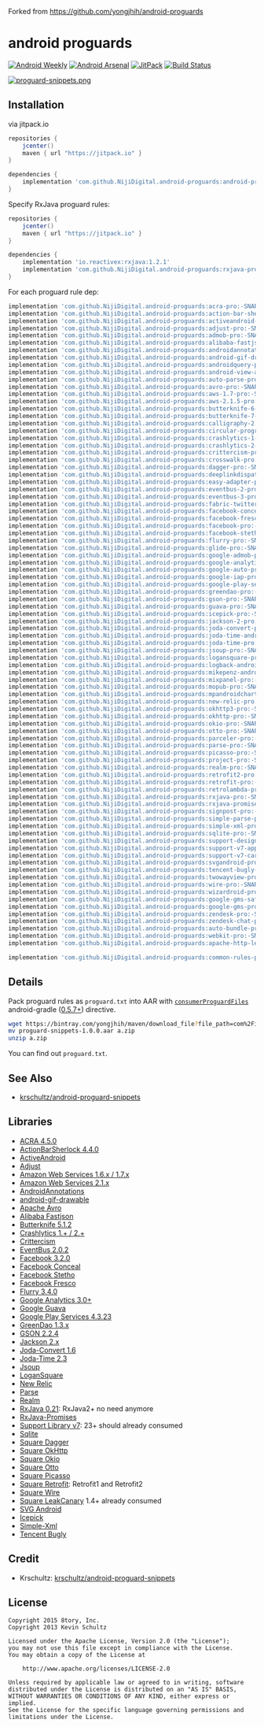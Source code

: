 Forked from <https://github.com/yongjhih/android-proguards>

# android proguards

[![Android Weekly](https://img.shields.io/badge/Android%20Weekly-%23230-blue.svg)](http://androidweekly.net/issues/issue-230)
[![Android Arsenal](https://img.shields.io/badge/Android%20Arsenal-android--proguards-brightgreen.svg?style=flat)](http://android-arsenal.com/details/1/4600)
[![JitPack](https://img.shields.io/github/tag/yongjhih/android-proguards.svg?label=JitPack)](https://jitpack.io/#yongjhih/android-proguards)
[![Build Status](https://travis-ci.org/yongjhih/android-proguards.svg)](https://travis-ci.org/yongjhih/android-proguards)

[![proguard-snippets.png](art/proguard-snippets.png)](art/proguard-snippets.png)

## Installation

via jitpack.io

```gradle
repositories {
    jcenter()
    maven { url "https://jitpack.io" }
}

dependencies {
    implementation 'com.github.NijiDigital.android-proguards:android-proguards-all:-SNAPSHOT'
}
```

Specify RxJava proguard rules:

```gradle
repositories {
    jcenter()
    maven { url "https://jitpack.io" }
}

dependencies {
    implementation 'io.reactivex:rxjava:1.2.1'
    implementation 'com.github.NijiDigital.android-proguards:rxjava-pro:-SNAPSHOT'
}
```

For each proguard rule dep:

```gradle
implementation 'com.github.NijiDigital.android-proguards:acra-pro:-SNAPSHOT'
implementation 'com.github.NijiDigital.android-proguards:action-bar-sherlock-pro:-SNAPSHOT'
implementation 'com.github.NijiDigital.android-proguards:activeandroid-pro:-SNAPSHOT'
implementation 'com.github.NijiDigital.android-proguards:adjust-pro:-SNAPSHOT'
implementation 'com.github.NijiDigital.android-proguards:admob-pro:-SNAPSHOT'
implementation 'com.github.NijiDigital.android-proguards:alibaba-fastjson-pro:-SNAPSHOT'
implementation 'com.github.NijiDigital.android-proguards:androidannotations-pro:-SNAPSHOT'
implementation 'com.github.NijiDigital.android-proguards:android-gif-drawable-pro:-SNAPSHOT'
implementation 'com.github.NijiDigital.android-proguards:androidquery-pro:-SNAPSHOT'
implementation 'com.github.NijiDigital.android-proguards:android-view-animations-pro:-SNAPSHOT'
implementation 'com.github.NijiDigital.android-proguards:auto-parse-pro:-SNAPSHOT'
implementation 'com.github.NijiDigital.android-proguards:avro-pro:-SNAPSHOT'
implementation 'com.github.NijiDigital.android-proguards:aws-1.7-pro:-SNAPSHOT'
implementation 'com.github.NijiDigital.android-proguards:aws-2.1.5-pro:-SNAPSHOT'
implementation 'com.github.NijiDigital.android-proguards:butterknife-6-pro:-SNAPSHOT'
implementation 'com.github.NijiDigital.android-proguards:butterknife-7-pro:-SNAPSHOT'
implementation 'com.github.NijiDigital.android-proguards:calligraphy-2.1.0-pro:-SNAPSHOT'
implementation 'com.github.NijiDigital.android-proguards:circular-progress-button-pro:-SNAPSHOT'
implementation 'com.github.NijiDigital.android-proguards:crashlytics-1-pro:-SNAPSHOT'
implementation 'com.github.NijiDigital.android-proguards:crashlytics-2-pro:-SNAPSHOT'
implementation 'com.github.NijiDigital.android-proguards:crittercism-pro:-SNAPSHOT'
implementation 'com.github.NijiDigital.android-proguards:crosswalk-pro:-SNAPSHOT'
implementation 'com.github.NijiDigital.android-proguards:dagger-pro:-SNAPSHOT'
implementation 'com.github.NijiDigital.android-proguards:deeplinkdispatch-1.5-pro:-SNAPSHOT'
implementation 'com.github.NijiDigital.android-proguards:easy-adapter-pro:-SNAPSHOT'
implementation 'com.github.NijiDigital.android-proguards:eventbus-2-pro:-SNAPSHOT'
implementation 'com.github.NijiDigital.android-proguards:eventbus-3-pro:-SNAPSHOT'
implementation 'com.github.NijiDigital.android-proguards:fabric-twitter-kit-pro:-SNAPSHOT'
implementation 'com.github.NijiDigital.android-proguards:facebook-conceal-pro:-SNAPSHOT'
implementation 'com.github.NijiDigital.android-proguards:facebook-fresco-pro:-SNAPSHOT'
implementation 'com.github.NijiDigital.android-proguards:facebook-pro:-SNAPSHOT'
implementation 'com.github.NijiDigital.android-proguards:facebook-stetho-pro:-SNAPSHOT'
implementation 'com.github.NijiDigital.android-proguards:flurry-pro:-SNAPSHOT'
implementation 'com.github.NijiDigital.android-proguards:glide-pro:-SNAPSHOT'
implementation 'com.github.NijiDigital.android-proguards:google-admob-pro:-SNAPSHOT'
implementation 'com.github.NijiDigital.android-proguards:google-analytics-pro:-SNAPSHOT'
implementation 'com.github.NijiDigital.android-proguards:google-auto-pro:-SNAPSHOT'
implementation 'com.github.NijiDigital.android-proguards:google-iap-pro:-SNAPSHOT'
implementation 'com.github.NijiDigital.android-proguards:google-play-services-pro:-SNAPSHOT'
implementation 'com.github.NijiDigital.android-proguards:greendao-pro:-SNAPSHOT'
implementation 'com.github.NijiDigital.android-proguards:gson-pro:-SNAPSHOT'
implementation 'com.github.NijiDigital.android-proguards:guava-pro:-SNAPSHOT'
implementation 'com.github.NijiDigital.android-proguards:icepick-pro:-SNAPSHOT'
implementation 'com.github.NijiDigital.android-proguards:jackson-2-pro:-SNAPSHOT'
implementation 'com.github.NijiDigital.android-proguards:joda-convert-pro:-SNAPSHOT'
implementation 'com.github.NijiDigital.android-proguards:joda-time-android-pro:-SNAPSHOT'
implementation 'com.github.NijiDigital.android-proguards:joda-time-pro:-SNAPSHOT'
implementation 'com.github.NijiDigital.android-proguards:jsoup-pro:-SNAPSHOT'
implementation 'com.github.NijiDigital.android-proguards:logansquare-pro:-SNAPSHOT'
implementation 'com.github.NijiDigital.android-proguards:logback-android-pro:-SNAPSHOT'
implementation 'com.github.NijiDigital.android-proguards:mikepenz-android-iconics-pro:-SNAPSHOT'
implementation 'com.github.NijiDigital.android-proguards:mixpanel-pro:-SNAPSHOT'
implementation 'com.github.NijiDigital.android-proguards:mopub-pro:-SNAPSHOT'
implementation 'com.github.NijiDigital.android-proguards:mpandroidchart-pro:-SNAPSHOT'
implementation 'com.github.NijiDigital.android-proguards:new-relic-pro:-SNAPSHOT'
implementation 'com.github.NijiDigital.android-proguards:okhttp3-pro:-SNAPSHOT'
implementation 'com.github.NijiDigital.android-proguards:okhttp-pro:-SNAPSHOT'
implementation 'com.github.NijiDigital.android-proguards:okio-pro:-SNAPSHOT'
implementation 'com.github.NijiDigital.android-proguards:otto-pro:-SNAPSHOT'
implementation 'com.github.NijiDigital.android-proguards:parceler-pro:-SNAPSHOT'
implementation 'com.github.NijiDigital.android-proguards:parse-pro:-SNAPSHOT'
implementation 'com.github.NijiDigital.android-proguards:picasso-pro:-SNAPSHOT'
implementation 'com.github.NijiDigital.android-proguards:project-pro:-SNAPSHOT'
implementation 'com.github.NijiDigital.android-proguards:realm-pro:-SNAPSHOT'
implementation 'com.github.NijiDigital.android-proguards:retrofit2-pro:-SNAPSHOT'
implementation 'com.github.NijiDigital.android-proguards:retrofit-pro:-SNAPSHOT'
implementation 'com.github.NijiDigital.android-proguards:retrolambda-pro:-SNAPSHOT'
implementation 'com.github.NijiDigital.android-proguards:rxjava-pro:-SNAPSHOT'
implementation 'com.github.NijiDigital.android-proguards:rxjava-promises-pro:-SNAPSHOT'
implementation 'com.github.NijiDigital.android-proguards:signpost-pro:-SNAPSHOT'
implementation 'com.github.NijiDigital.android-proguards:simple-parse-pro:-SNAPSHOT'
implementation 'com.github.NijiDigital.android-proguards:simple-xml-pro:-SNAPSHOT'
implementation 'com.github.NijiDigital.android-proguards:sqlite-pro:-SNAPSHOT'
implementation 'com.github.NijiDigital.android-proguards:support-design-pro:-SNAPSHOT'
implementation 'com.github.NijiDigital.android-proguards:support-v7-appcompat-pro:-SNAPSHOT'
implementation 'com.github.NijiDigital.android-proguards:support-v7-cardview-pro:-SNAPSHOT'
implementation 'com.github.NijiDigital.android-proguards:svgandroid-pro:-SNAPSHOT'
implementation 'com.github.NijiDigital.android-proguards:tencent-bugly-pro:-SNAPSHOT'
implementation 'com.github.NijiDigital.android-proguards:twowayview-pro:-SNAPSHOT'
implementation 'com.github.NijiDigital.android-proguards:wire-pro:-SNAPSHOT'
implementation 'com.github.NijiDigital.android-proguards:wizardroid-pro:-SNAPSHOT'
implementation 'com.github.NijiDigital.android-proguards:google-gms-safetynet-pro:-SNAPSHOT'
implementation 'com.github.NijiDigital.android-proguards:google-gms-pro:-SNAPSHOT'
implementation 'com.github.NijiDigital.android-proguards:zendesk-pro:-SNAPSHOT'
implementation 'com.github.NijiDigital.android-proguards:zendesk-chat-pro:-SNAPSHOT'
implementation 'com.github.NijiDigital.android-proguards:auto-bundle-pro:-SNAPSHOT'
implementation 'com.github.NijiDigital.android-proguards:webkit-pro:-SNAPSHOT'
implementation 'com.github.NijiDigital.android-proguards:apache-http-legacy-pro:-SNAPSHOT'

implementation 'com.github.NijiDigital.android-proguards:common-rules-pro:-SNAPSHOT'
```


## Details

Pack proguard rules as `proguard.txt` into AAR with [`consumerProguardFiles`](https://github.com/yongjhih/android-proguards/blob/master/rxjava-pro/build.gradle#L26) android-gradle ([0.5.7+](http://tools.android.com/tech-docs/new-build-system)) directive.

```sh
wget https://bintray.com/yongjhih/maven/download_file?file_path=com%2Finfstory%2Fproguard-snippets%2F1.0.0%2Fproguard-snippets-1.0.0.aar
mv proguard-snippets-1.0.0.aar a.zip
unzip a.zip
```

You can find out `proguard.txt`.

## See Also

* [krschultz/android-proguard-snippets](https://github.com/krschultz/android-proguard-snippets)

## Libraries

* [ACRA 4.5.0](https://github.com/ACRA/acra)
* [ActionBarSherlock 4.4.0](http://actionbarsherlock.com/)
* [ActiveAndroid](http://www.activeandroid.com/)
* [Adjust](https://github.com/adjust/android_sdk)
* [Amazon Web Services 1.6.x / 1.7.x](https://aws.amazon.com/releasenotes/Android/1855915734308772)
* [Amazon Web Services 2.1.x](https://github.com/aws/aws-sdk-android)
* [AndroidAnnotations](http://androidannotations.org/)
* [android-gif-drawable](https://github.com/koral--/android-gif-drawable)
* [Apache Avro](http://http://avro.apache.org/)
* [Alibaba Fastjson](https://github.com/alibaba/fastjson)
* [Butterknife 5.1.2](http://jakewharton.github.io/butterknife/)
* [Crashlytics 1.+ / 2.+](http://try.crashlytics.com/sdk-android/)
* [Crittercism](http://docs.crittercism.com/android/android.html)
* [EventBus 2.0.2](https://github.com/greenrobot/EventBus)
* [Facebook 3.2.0](https://developers.facebook.com/docs/android/)
* [Facebook Conceal](https://facebook.github.io/conceal/)
* [Facebook Stetho](https://facebook.github.io/stetho/)
* [Facebook Fresco](https://github.com/facebook/fresco)
* [Flurry 3.4.0](http://support.flurry.com/index.php?title=Analytics/Code/ReleaseNotes/Android)
* [Google Analytics 3.0+](https://developers.google.com/analytics/devguides/collection/android/v3/)
* [Google Guava](https://code.google.com/p/guava-libraries/)
* [Google Play Services 4.3.23](http://developer.android.com/google/play-services/setup.html)
* [GreenDao 1.3.x](http://greendao-orm.com/)
* [GSON 2.2.4](https://code.google.com/p/google-gson/)
* [Jackson 2.x](http://wiki.fasterxml.com/JacksonHome)
* [Joda-Convert 1.6](http://www.joda.org/joda-convert/)
* [Joda-Time 2.3](http://www.joda.org/joda-time/)
* [Jsoup](http://jsoup.org/)
* [LoganSquare](https://github.com/bluelinelabs/LoganSquare)
* [New Relic](https://docs.newrelic.com/docs/mobile-monitoring/mobile-sdk-api/new-relic-mobile-sdk-api/working-android-sdk-api)
* [Parse](https://parse.com/products/android)
* [Realm](http://realm.io/news/realm-for-android/)
* [RxJava 0.21](https://github.com/ReactiveX/RxJava/wiki/The-RxJava-Android-Module): RxJava2+ no need anymore
* [RxJava-Promises](https://github.com/darylteo/rxjava-promises)
* [Support Library v7](https://developer.android.com/tools/support-library/features.html#v7-appcompat): 23+ should already consumed
* [Sqlite](http://www.sqlite.org/index.html)
* [Square Dagger](https://github.com/square/dagger)
* [Square OkHttp](http://square.github.io/okhttp/)
* [Square Okio](https://github.com/square/okio)
* [Square Otto](http://square.github.io/otto/)
* [Square Picasso](https://github.com/square/picasso)
* [Square Retrofit](http://square.github.io/retrofit/): Retrofit1 and Retrofit2
* [Square Wire](https://github.com/square/wire)
* [Square LeakCanary](https://github.com/square/leakcanary) 1.4+ already consumed
* [SVG Android](https://github.com/pents90/svg-android)
* [Icepick](https://github.com/frankiesardo/icepick)
* [Simple-Xml](http://simple.sourceforge.net/)
* [Tencent Bugly](http://bugly.qq.com/)

## Credit

* Krschultz: [krschultz/android-proguard-snippets](https://github.com/krschultz/android-proguard-snippets)

## License

```
Copyright 2015 8tory, Inc.
Copyright 2013 Kevin Schultz

Licensed under the Apache License, Version 2.0 (the "License");
you may not use this file except in compliance with the License.
You may obtain a copy of the License at

    http://www.apache.org/licenses/LICENSE-2.0

Unless required by applicable law or agreed to in writing, software
distributed under the License is distributed on an "AS IS" BASIS,
WITHOUT WARRANTIES OR CONDITIONS OF ANY KIND, either express or implied.
See the License for the specific language governing permissions and
limitations under the License.

